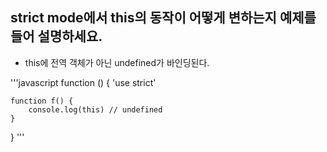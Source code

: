 ## strict mode에서 this의 동작이 어떻게 변하는지 예제를 들어 설명하세요.

- this에 전역 객체가 아닌 undefined가 바인딩된다. 

'''javascript
function () {
	'use strict'

	function f() {
		console.log(this) // undefined
	}
}
'''

